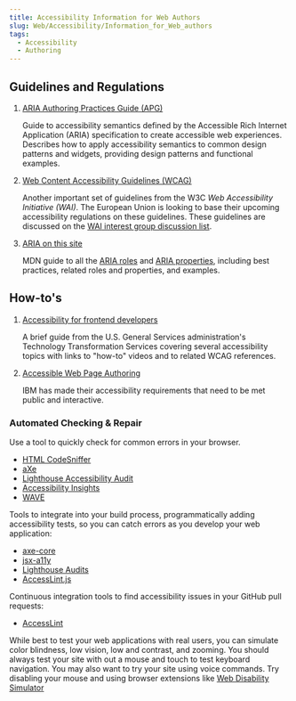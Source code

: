 ```yaml
---
title: Accessibility Information for Web Authors
slug: Web/Accessibility/Information_for_Web_authors
tags:
  - Accessibility
  - Authoring
---
```

## Guidelines and Regulations

1. [<abbr>ARIA</abbr> Authoring Practices Guide (<abbr>APG</abbr>)](https://www.w3.org/WAI/ARIA/apg/)

    Guide to accessibility semantics defined by the Accessible Rich Internet Application (<abbr>ARIA</abbr>) specification to create accessible web experiences. Describes how to apply accessibility semantics to common design patterns and widgets, providing design patterns and functional examples.

2. [Web Content Accessibility Guidelines (<abbr>WCAG</abbr>)](https://www.w3.org/WAI/standards-guidelines/wcag/)

    Another important set of guidelines from the W3C _Web Accessibility Initiative (<abbr>WAI</abbr>)_. The European Union is looking to base their upcoming accessibility regulations on these guidelines. These guidelines are discussed on the [<abbr>WAI</abbr> interest group discussion list](https://www.w3.org/WAI/about/groups/waiig/#mailinglist).

3. [ARIA on this site](/en-US/docs/Web/Accessibility/ARIA)

    <abbr>MDN</abbr> guide to all the [ARIA roles](/en-US/docs/Web/Accessibility/ARIA/Roles) and [ARIA properties](/en-US/docs/Web/Accessibility/ARIA/Attributes), including best practices, related roles and properties, and examples.

## How-to's

1. [Accessibility for frontend developers](https://accessibility.digital.gov/front-end/getting-started/)

    A brief guide from the U.S. General Services administration's Technology Transformation Services covering several accessibility topics with links to "how-to" videos and to related WCAG references.

2. [Accessible Web Page Authoring](https://www.ibm.com/able/requirements/requirements/)

    IBM has made their accessibility requirements that need to be met public and interactive.

### Automated Checking & Repair

Use a tool to quickly check for common errors in your browser.

- [HTML CodeSniffer](http://squizlabs.github.io/HTML_CodeSniffer/)
- [aXe](https://chrome.google.com/webstore/detail/axe/lhdoppojpmngadmnindnejefpokejbdd?hl=en-US)
- [Lighthouse Accessibility Audit](https://developer.chrome.com/docs/lighthouse/overview/)
- [Accessibility Insights](https://accessibilityinsights.io/)
- [<abbr>WAVE</abbr>](http://wave.webaim.org/extension/)

Tools to integrate into your build process, programmatically adding accessibility tests, so you can catch errors as you develop your web application:

- [axe-core](https://github.com/dequelabs/axe-core)
- [jsx-a11y](https://github.com/jsx-eslint/eslint-plugin-jsx-a11y)
- [Lighthouse Audits](https://github.com/GoogleChrome/lighthouse/blob/master/docs/readme.md#using-programmatically)
- [AccessLint.js](https://github.com/accesslint/accesslint.js/tree/master)

Continuous integration tools to find accessibility issues in your GitHub pull requests:

- [AccessLint](https://www.accesslint.com/)

While best to test your web applications with real users, you can simulate color blindness, low vision, low and contrast, and zooming. You should always test your site with out a mouse and touch to test keyboard navigation. You may also want to try your site using voice commands. Try disabling your mouse and using browser extensions like [Web Disability Simulator](https://chrome.google.com/webstore/detail/web-disability-simulator/olioanlbgbpmdlgjnnampnnlohigkjla)
